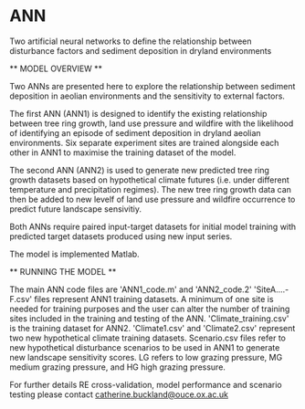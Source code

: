 # ANN
Two artificial neural networks to define the relationship between disturbance factors and sediment deposition in dryland environments

** MODEL OVERVIEW **

Two ANNs are presented here to explore the relationship between sediment deposition in aeolian environments and the sensitivity to external factors. 

The first ANN (ANN1) is designed to identify the existing relationship between tree ring growth, land use pressure and wildfire with the likelihood of identifying an episode of sediment deposition in dryland aeolian environments. 
Six separate experiment sites are trained alongside each other in ANN1 to maximise the training dataset of the model. 

The second ANN (ANN2) is used to generate new predicted tree ring growth datasets based on hypothetical climate futures (i.e. under different temperature and precipitation regimes). The new tree ring growth data can then be added to new levelf of land use pressure and wildfire occurrence to predict future landscape sensivitiy. 

Both ANNs require paired input-target datasets for initial model training with predicted target datasets produced using new input series. 

The model is implemented Matlab.

** RUNNING THE MODEL **

The main ANN code files are 'ANN1_code.m' and 'ANN2_code.2' 
'SiteA....-F.csv' files represent ANN1 training datasets. A minimum of one site is needed for training purposes and the user can alter the number of training sites included in the training and testing of the ANN. 
'Climate_training.csv' is the training dataset for ANN2. 
'Climate1.csv' and 'Climate2.csv' represent two new hypothetical climate training datasets. 
Scenario.csv files refer to new hypothetical disturbance scenarios to be used in ANN1 to generate new landscape sensitivity scores. LG refers to low grazing pressure, MG medium grazing pressure, and HG high grazing pressure. 

For further details RE cross-validation, model performance and scenario testing please contact catherine.buckland@ouce.ox.ac.uk
